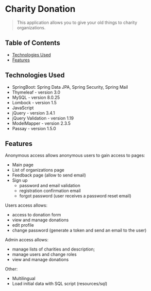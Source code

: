 # Charity Donation

> This application allows you to give your old things to charity organizations.

## Table of Contents
* [Technologies Used](#technologies-used)
* [Features](#features)



## Technologies Used

- SpringBoot: Spring Data JPA, Spring Security, Spring Mail
- Thymeleaf - version 3.0
- MySQL - version 8.0.25
- Lombock - version 1.5
- JavaScript
- jQuery - version 3.4.1
- jQuery Validation - version 1.19
- ModelMapper - version 2.3.5
- Passay - version 1.5.0



## Features
Anonymous access allows anonymous users to gain access to pages:
- Main page
- List of organizations page
- Feedback page (allow to send email)
- Sign up
    - password and email validation
    - registration confirmation email
    - forgot password (user receives a password reset email)

Users access allows:
- access to donation form
- view and manage donations
- edit profile
- change password (generate a token and send an email to the user)

Admin access allows:
- manage lists of charities and description;
- manage users and change roles 
- view and manage donations

Other:
- Multilingual
- Load initial data with SQL script (resources/sql)